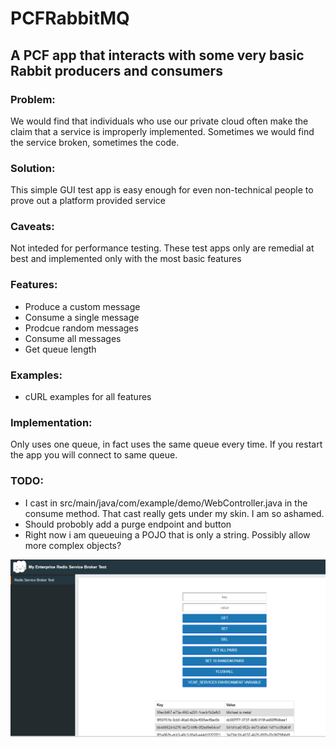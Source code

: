 # PCFRabbitMQ
## A PCF app that interacts with some very basic Rabbit producers and consumers
### Problem:
We would find that individuals who use our private cloud often make the claim that a service is improperly implemented. Sometimes we would find the service broken, sometimes the code.
### Solution:
This simple GUI test app is easy enough for even non-technical people to prove out a platform provided service
### Caveats:
Not inteded for performance testing. These test apps only are remedial at best and implemented only with the most basic features
### Features:
* Produce a custom message
* Consume a single message
* Prodcue random messages
* Consume all messages
* Get queue length
### Examples:
* cURL examples for all features

### Implementation:
Only uses one queue, in fact uses the same queue every time. If you restart the app you will connect to same queue. 
### TODO:
* I cast in src/main/java/com/example/demo/WebController.java in the consume method. That cast really gets under my skin. I am so ashamed.
* Should probobly add a purge endpoint and button
* Right now i am queueuing a POJO that is only a string. Possibly allow more complex objects? 

![](src/main/resources/static/img/screenshot.png)
